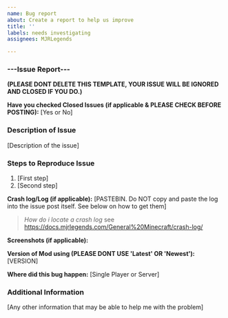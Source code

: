 ```yaml
---
name: Bug report
about: Create a report to help us improve
title: ''
labels: needs investigating
assignees: MJRLegends

---
```


### ---Issue Report---
**(PLEASE DONT DELETE THIS TEMPLATE, YOUR ISSUE WILL BE IGNORED AND CLOSED IF YOU DO.)**

**Have you checked Closed Issues (if applicable & PLEASE CHECK BEFORE POSTING):** [Yes or No]

### Description of Issue
[Description of the issue]

### Steps to Reproduce Issue
1. [First step]
2. [Second step]

**Crash log/Log (if applicable):** [PASTEBIN. Do NOT copy and paste the log into the issue post itself. See below on how to get them]
> *How do i locate a crash log* see https://docs.mjrlegends.com/General%20Minecraft/crash-log/

**Screenshots (if applicable):** 

**Version of Mod using (PLEASE DONT USE 'Latest' OR 'Newest'):** [VERSION]

**Where did this bug happen:** [Single Player or Server]

### Additional Information
[Any other information that may be able to help me with the problem]

